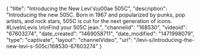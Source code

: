 {
    "title": "Introducing the New Levi's\u00ae 505C",
    "description": "Introducing the new 505C.  Born in 1967 and popularized by punks, pop artists, and rock stars, 505C is cut for the next generation of icons. #LiveInLevis \n\nFind your 505C jean.",
    "channelid": "168530",
    "videoid": "67603274",
    "date_created": "1469058711",
    "date_modified": "1471998079",
    "type": "captivate",
    "layout": "channelVideo",
    "url": "\/levi-s\/introducing-the-new-levi-s-505c\/168530-67603274"
}